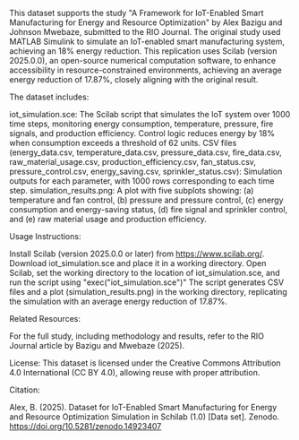 This dataset supports the study "A Framework for IoT-Enabled Smart Manufacturing for Energy and Resource Optimization" by Alex Bazigu and Johnson Mwebaze, submitted to the RIO Journal. The original study used MATLAB Simulink to simulate an IoT-enabled smart manufacturing system, achieving an 18% energy reduction. This replication uses Scilab (version 2025.0.0), an open-source numerical computation software, to enhance accessibility in resource-constrained environments, achieving an average energy reduction of 17.87%, closely aligning with the original result.

The dataset includes:

iot_simulation.sce: The Scilab script that simulates the IoT system over 1000 time steps, monitoring energy consumption, temperature, pressure, fire signals, and production efficiency. Control logic reduces energy by 18% when consumption exceeds a threshold of 62 units.
CSV files (energy_data.csv, temperature_data.csv, pressure_data.csv, fire_data.csv, raw_material_usage.csv, production_efficiency.csv, fan_status.csv, pressure_control.csv, energy_saving.csv, sprinkler_status.csv): Simulation outputs for each parameter, with 1000 rows corresponding to each time step.
simulation_results.png: A plot with five subplots showing: (a) temperature and fan control, (b) pressure and pressure control, (c) energy consumption and energy-saving status, (d) fire signal and sprinkler control, and (e) raw material usage and production efficiency.

Usage Instructions:

Install Scilab (version 2025.0.0 or later) from https://www.scilab.org/.
Download iot_simulation.sce and place it in a working directory.
Open Scilab, set the working directory to the location of iot_simulation.sce, and run the script using "exec("iot_simulation.sce")"
The script generates CSV files and a plot (simulation_results.png) in the working directory, replicating the simulation with an average energy reduction of 17.87%.

Related Resources:

For the full study, including methodology and results, refer to the RIO Journal article by Bazigu and Mwebaze (2025).

License: This dataset is licensed under the Creative Commons Attribution 4.0 International (CC BY 4.0), allowing reuse with proper attribution.

Citation: 

Alex, B. (2025). Dataset for IoT-Enabled Smart Manufacturing for Energy and Resource Optimization Simulation in Schilab (1.0) [Data set]. Zenodo. https://doi.org/10.5281/zenodo.14923407
